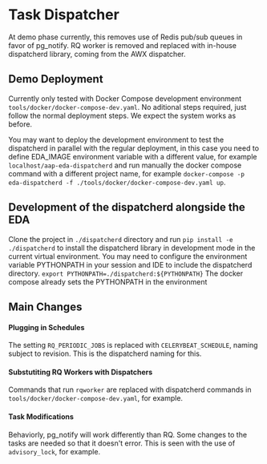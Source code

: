 # Task Dispatcher

At demo phase currently, this removes use of Redis pub/sub queues in favor of pg_notify.
RQ worker is removed and replaced with in-house dispatcherd library,
coming from the AWX dispatcher.

## Demo Deployment

Currently only tested with Docker Compose development environment `tools/docker/docker-compose-dev.yaml`.
No aditional steps required, just follow the normal deployment steps. We expect the system works as before.

You may want to deploy the development environment to test the dispatcherd in parallel with the regular deployment,
in this case you need to define EDA_IMAGE environment variable with a different value, for example `localhost/aap-eda-dispatcherd`
and run manually the docker compose command with a different project name, for example `docker-compose -p eda-dispatcherd -f ./tools/docker/docker-compose-dev.yaml up`.

## Development of the dispatcherd alongside the EDA

Clone the project in `./dispatcherd` directory and run `pip install -e ./dispatcherd` to install the dispatcherd library in development mode in the current virtual environment.
You may need to configure the environment variable PYTHONPATH in your session and IDE to include the dispatcherd directory.
`export PYTHONPATH=./dispatcherd:${PYTHONPATH}`
The docker compose already sets the PYTHONPATH in the environment

## Main Changes

#### Plugging in Schedules

The setting `RQ_PERIODIC_JOBS` is replaced with `CELERYBEAT_SCHEDULE`,
naming subject to revision.
This is the dispatcherd naming for this.

#### Substutiting RQ Workers with Dispatchers

Commands that run `rqworker` are replaced with dispatcherd commands in `tools/docker/docker-compose-dev.yaml`, for example.

#### Task Modifications

Behaviorly, pg_notify will work differently than RQ.
Some changes to the tasks are needed so that it doesn't error.
This is seen with the use of `advisory_lock`, for example.
